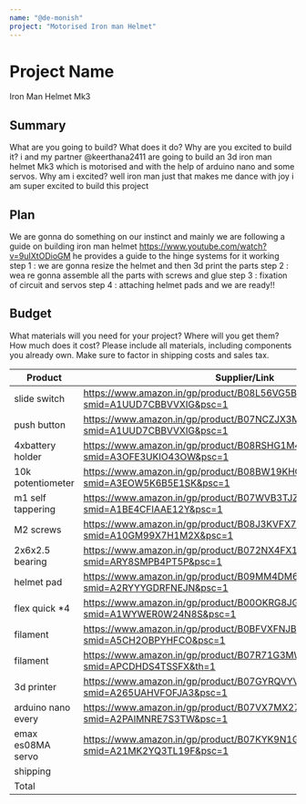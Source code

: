 ```yaml
---
name: "@de-monish"
project: "Motorised Iron man Helmet"
---
```


# Project Name
Iron Man Helmet Mk3

## Summary

What are you going to build? What does it do? Why are you excited to build it?
i and my partner @keerthana2411 are going to build an 3d iron man helmet Mk3 which is motorised and with the help of arduino nano and some servos. Why am i excited?
well iron man 
just that makes me dance with joy i am super excited to build this project

## Plan

We are gonna do something on our instinct and mainly we are following a guide on building iron man helmet https://www.youtube.com/watch?v=9uIXtODioGM  he provides 
a guide to the hinge systems for it working
step 1 : we are gonna resize the helmet and then 3d print the parts
step 2 : wea re gonna assemble all the parts with screws and glue
step 3 : fixation of circuit and servos 
step 4 : attaching helmet pads and we are ready!!

## Budget

What materials will you need for your project? Where will you get them? How much does it cost? Please include all materials,
including components you already own. Make sure to factor in shipping costs and sales tax.

| Product         	 | Supplier/Link                                                                                 | Cost   |
| -------------------| ----------------------------------------------------------------------------------------------| ------ |
| slide switch       | https://www.amazon.in/gp/product/B08L56VG5B/ref=ox_sc_act_title_10?smid=A1UUD7CBBVVXIG&psc=1  | $1.20  |
| push button        | https://www.amazon.in/gp/product/B07NCZJX3M/ref=ox_sc_act_title_9?smid=A1UUD7CBBVVXIG&psc=1   | $1.08  |
| 4xbattery holder   | https://www.amazon.in/gp/product/B08RSHG1M4/ref=ox_sc_act_title_8?smid=A3OFE3UKIO43OW&psc=1   | $2.67  |
| 10k potentiometer  | https://www.amazon.in/gp/product/B08BW19KHC/ref=ox_sc_act_title_7?smid=A3EOW5K6B5E1SK&psc=1   | $2.42  |
| m1 self tappering  | https://www.amazon.in/gp/product/B07WVB3TJZ/ref=ox_sc_act_title_6?smid=A1BE4CFIAAE12Y&psc=1   | $29.10 |
| M2 screws          | https://www.amazon.in/gp/product/B08J3KVFX7/ref=ox_sc_act_title_5?smid=A10GM99X7H1M2X&psc=1   | $8.50  |
| 2x6x2.5 bearing    | https://www.amazon.in/gp/product/B072NX4FX1/ref=ox_sc_act_title_4?smid=ARY8SMPB4PT5P&psc=1    | $4.01  |
| helmet pad         | https://www.amazon.in/gp/product/B09MM4DM66/ref=ox_sc_act_title_3?smid=A2RYYYGDRFNEJN&psc=1   | $6.06  |
| flex quick *4      | https://www.amazon.in/gp/product/B00OKRG8JG/ref=ox_sc_act_title_2?smid=A1WYWER0W24N8S&psc=1   | $2.43  |
| filament           | https://www.amazon.in/gp/product/B0BFVXFNJB/ref=ox_sc_act_title_1?smid=A5CH2OBPYHFCO&psc=1    | $10.92 |
| filament           | https://www.amazon.in/gp/product/B07R71G3MW/ref=ox_sc_act_title_13?smid=APCDHDS4TSSFX&th=1    | $11.53 |
| 3d printer         | https://www.amazon.in/gp/product/B07GYRQVYV/ref=ox_sc_act_title_14?smid=A265UAHVFOFJA3&psc=1  | $230.14|
| arduino nano every | https://www.amazon.in/gp/product/B07VX7MX27/ref=ox_sc_act_title_11?smid=A2PAIMNRE7S3TW&psc=1  | $56.00 |
| emax es08MA servo  | https://www.amazon.in/gp/product/B07KYK9N1G/ref=ox_sc_act_title_12?smid=A21MK2YQ3TL19F&psc=1  | $48.57 |
| shipping           |                                                                                               | $1.10  |
| Total              |                                                                                               | $415.71|

